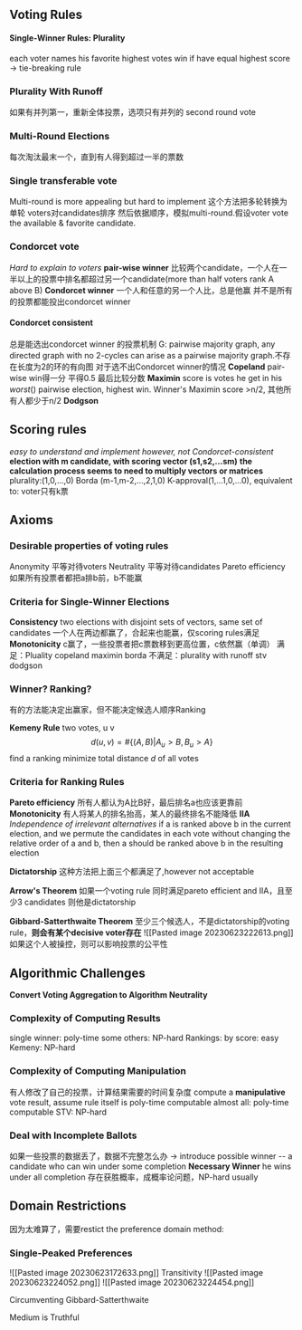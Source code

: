## Voting Rules

#### Single-Winner Rules: Plurality
each voter names his favorite
highest votes win
if have equal highest score -> tie-breaking rule

### Plurality With Runoff
如果有并列第一，重新全体投票，选项只有并列的
second round vote

### Multi-Round Elections
每次淘汰最末一个，直到有人得到超过一半的票数

### Single transferable vote
Multi-round is more appealing but hard to implement
这个方法把多轮转换为单轮 voters对candidates排序
然后依据顺序，模拟multi-round.假设voter vote the available & favorite candidate.

### Condorcet vote 
*Hard to explain to voters*
**pair-wise winner** 比较两个candidate，一个人在一半以上的投票中排名都超过另一个candidate(more than half voters rank A above B)
**Condorcet winner** 一个人和任意的另一个人比，总是他赢
并不是所有的投票都能投出condorcet winner

#### Condorcet consistent
总是能选出condorcet winner 的投票机制
G: pairwise majority graph, any directed graph with no 2-cycles can arise as a pairwise majority graph.不存在长度为2的环的有向图
对于选不出Condorcet winner的情况
**Copeland** pair-wise win得一分 平得0.5 最后比较分数
**Maximin** score is votes he get in his *worst*() pairwise election, highest win. Winner's Maximin score >n/2, 其他所有人都少于n/2
**Dodgson** 

## Scoring rules
*easy to understand and implement*
*however, not Condorcet-consistent*
**election with m candidate, with scoring vector (s1,s2,...sm)**
**the calculation process seems to need to multiply vectors or matrices**
plurality:(1,0,...,0)
Borda (m-1,m-2,...,2,1,0)
K-approval(1,...1,0,...0), equivalent to: voter只有k票

## Axioms
### Desirable properties of voting rules
Anonymity 平等对待voters
Neutrality  平等对待candidates
Pareto efficiency 如果所有投票者都把a排b前，b不能赢

### Criteria for Single-Winner Elections
**Consistency**
two elections with disjoint sets of vectors, same set of candidates
一个人在两边都赢了，合起来也能赢，仅scoring rules满足
**Monotonicity**
c赢了，一些投票者把c票数移到更高位置，c依然赢（单调）
满足：Pluality copeland maximin borda
不满足：plurality with runoff stv dodgson

### **Winner? Ranking?**
有的方法能决定出赢家，但不能决定候选人顺序Ranking

**Kemeny Rule**
two votes, u v
$$d(u,v)= \# \{(A,B)| A_u>B,B_u>A \} $$
find a ranking minimize total distance $d$ of all votes

### Criteria for Ranking Rules
**Pareto efficiency**
所有人都认为A比B好，最后排名a也应该更靠前
**Monotonicity**
有人将某人的排名抬高，某人的最终排名不能降低
**IIA**
*Independence of irrelevant alternatives*
if a is ranked above b in the current election, and we permute the candidates in each vote without changing the relative order of a and b, then a should be ranked above b in the resulting election

**Dictatorship**
这种方法把上面三个都满足了,however not acceptable

**Arrow's Theorem**
如果一个voting rule 同时满足pareto efficient and IIA，且至少3 candidates
则他是dictatorship

**Gibbard-Satterthwaite Theorem**
至少三个候选人，不是dictatorship的voting rule，**则会有某个decisive voter存在** ![[Pasted image 20230623222613.png]] 如果这个人被操控，则可以影响投票的公平性

## Algorithmic Challenges

**Convert Voting Aggregation to Algorithm Neutrality**

### Complexity of Computing Results
single winner: poly-time
some others: NP-hard
Rankings:
by score: easy
Kemeny: NP-hard

### Complexity of Computing Manipulation
有人修改了自己的投票，计算结果需要的时间复杂度
compute a **manipulative** vote result, assume rule itself is poly-time computable
almost all: poly-time computable
STV: NP-hard

### Deal with Incomplete Ballots
如果一些投票的数据丢了，数据不完整怎么办
-> introduce possible winner -- a candidate who can win under some completion
**Necessary Winner** he wins under all completion
存在获胜概率，成概率论问题，NP-hard usually

## Domain Restrictions
因为太难算了，需要restict the preference domain
method:

### Single-Peaked Preferences
![[Pasted image 20230623172633.png]]
Transitivity
![[Pasted image 20230623224052.png]]
![[Pasted image 20230623224454.png]]

Circumventing Gibbard-Satterthwaite

Medium is Truthful
